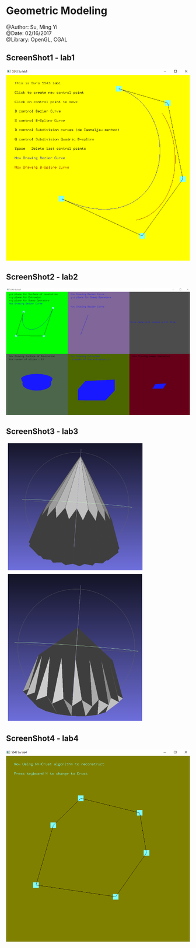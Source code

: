 # Geometric Modeling
@Author: Su, Ming Yi <br />
@Date: 02/16/2017 <br />
@Library: OpenGL, CGAL <br />

## ScreenShot1 - lab1
!["ScreenShot1"](https://github.com/bettle123/GeometricModeling/blob/master/ScreenShoots/lab1.PNG)
## ScreenShot2 - lab2
!["ScreenShot2"](https://github.com/bettle123/GeometricModeling/blob/master/ScreenShoots/lab2.PNG)
## ScreenShot3 - lab3
!["ScreenShot3"](https://github.com/bettle123/GeometricModeling/blob/master/ScreenShoots/lab3_3.PNG)
## ScreenShot4 - lab4
!["ScreenShot4"](https://github.com/bettle123/GeometricModeling/blob/master/ScreenShoots/lab4.PNG)
